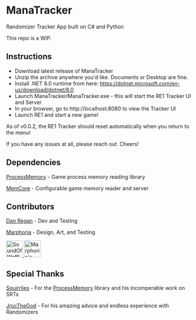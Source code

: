 # ManaTracker
 Randomizer Tracker App built on C# and Python

 This repo is a WIP.

## Instructions
- Download latest release of ManaTracker
- Unzip the archive anywhere you'd like. Documents or Desktop are fine.
- Install .NET 8.0 runtime from here: https://dotnet.microsoft.com/en-us/download/dotnet/8.0
- Launch ManaTracker/ManaTracker.exe - this will start the RE1 Tracker UI and Server
- In your browser, go to http://localhost:8080 to view the Tracker UI
- Launch RE1 and start a new game!

As of v0.0.2, the RE1 Tracker should reset automatically when you return to the menu!

If you have any issues at all, please reach out.
Cheers!

## Dependencies
 [ProcessMemory](https://github.com/Squirrelies/ProcessMemory) - Game process memory reading library
 
 [MemCore](https://github.com/regananalytics/MemCore) - Configurable game memory reader and server


## Contributors
 [Dan Regan](https://github.com/regananalytics) - Dev and Testing

 [Marphoria](https://www.twitch.tv/marphoria) - Design, Art, and Testing

 <a href="https://www.twitch.tv/soundofwaffles">
  <img alt="SoundOfWaffles's Twitch" width="45px" src="https://static-cdn.jtvnw.net/jtv_user_pictures/b482da2d-59c3-4aad-ad95-0a02aa9f51f4-profile_image-70x70.png" />
</a>
 <a href="https://www.twitch.tv/marphoria">
  <img alt="Marphoria's Twitch" width="45px" src="https://static-cdn.jtvnw.net/jtv_user_pictures/eac0b584-e4ac-45e2-bda8-35625c7d5e5b-profile_image-70x70.png" />
</a>

## Special Thanks
 [Squirrlies](https://github.com/Squirrelies) - For the [ProcessMemory](https://github.com/Squirrelies/ProcessMemory) library and his incomperable work on SRTs

 [JrocTheGod](https://www.twitch.tv/jrocthegod) - For his amazing advice and endless experience with Randomizers
